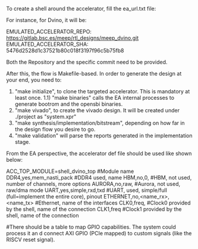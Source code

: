 To create a shell around the accelerator, fill the ea_url.txt file:

For instance, for Dvino, it will be:

EMULATED_ACCELERATOR_REPO: https://gitlab.bsc.es/meep/rtl_designs/meep_dvino.git 
EMULATED_ACCELERATOR_SHA: 5476d2528d1c37521b80c018f3197f96c5b75fb8

Both the Repository and the specific commit need to be provided.

After this, the flow is Makefile-based. In order to generate the design at your end, you need to:

1) "make initialize", to clone the targeted accelerator. This is mandatory at least once.
1.1) "make binaries" calls the EA internal processes to generate bootrom and the opensbi binaries.
2) "make vivado", to create the vivado design. It will be created under ./project as "system.xpr"
3) "make synthesis/implementation/bitstream", depending on how far in the design flow you desire to go.
4) "make validation" will parse the reports generated in the implementation stage.


From the EA perspective, the accelerator def file should be used like shown below:

ACC_TOP_MODULE=shell_dvino_top  #Module name
DDR4,yes,mem_nasti_pack			#DDR4 used, name
HBM,no,0,<name>					#HBM, not used, number of channels, more options
AURORA,no,raw,<name>			#Aurora, not used, raw/dma mode
UART,yes,simple,rxd,txd			#UART, used, simple/full (full=implement the entire core), pinout
ETHERNET,no,<name_rx>,<name_tx>	#Ethernet, name of the interfaces
CLK0,freq,<name>	   			#Clock0 provided by the shell, name of the connection
CLK1,freq						#Clock1 provided by the shell, name of the connection


#There should be a table to map GPIO capabilities. The system could process it an d connect AXI GPIO (PCIe mapped) to custom signals (like the RISCV reset signal).
